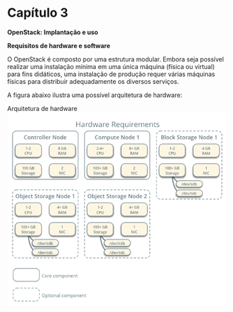 # Capítulo 3

**OpenStack: Implantação e uso**

**Requisitos de hardware e software**

O OpenStack é composto por uma estrutura modular. Embora seja possível realizar uma instalação mínima em uma única máquina (física ou virtual) para fins didáticos, uma instalação de produção requer várias máquinas físicas para distribuir adequadamente os diversos serviços.

A figura abaixo ilustra uma possível arquitetura de hardware:

  Arquitetura de hardware ![Hardware](images/hwreqs.png)

